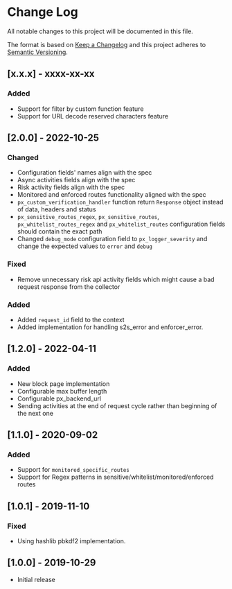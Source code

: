 # Change Log

All notable changes to this project will be documented in this file.

The format is based on [Keep a Changelog](http://keepachangelog.com/)
and this project adheres to [Semantic Versioning](http://semver.org/).

## [x.x.x] - xxxx-xx-xx

### Added
- Support for filter by custom function feature
- Support for URL decode reserved characters feature

## [2.0.0] - 2022-10-25
### Changed
- Configuration fields' names align with the spec
- Async activities fields align with the spec
- Risk activity fields align with the spec
- Monitored and enforced routes functionality aligned with the spec
- `px_custom_verification_handler` function return `Response` object instead of data, headers and status
- `px_sensitive_routes_regex`, `px_sensitive_routes`, `px_whitelist_routes_regex` and `px_whitelist_routes` configuration fields should contain the exact path
- Changed `debug_mode` configuration field to `px_logger_severity` and change the expected values to `error` and `debug` 

### Fixed
- Remove unnecessary risk api activity fields which might cause a bad request response from the collector

### Added
- Added `request_id` field to the context
- Added implementation for handling s2s_error and enforcer_error.

## [1.2.0] - 2022-04-11
### Added
- New block page implementation
- Configurable max buffer length
- Configurable px_backend_url
- Sending activities at the end of request cycle rather than beginning of the next one

## [1.1.0] - 2020-09-02
### Added
- Support for `monitored_specific_routes`
- Support for Regex patterns in sensitive/whitelist/monitored/enforced routes

## [1.0.1] - 2019-11-10
### Fixed
- Using hashlib pbkdf2 implementation.

## [1.0.0] - 2019-10-29

- Initial release
